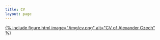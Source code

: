 ```yaml
---
title: CV
layout: page
---
```


[ {% include figure.html image="/img/cv.png" alt="CV of Alexander Czech" %} ](/files/CV.pdf)
